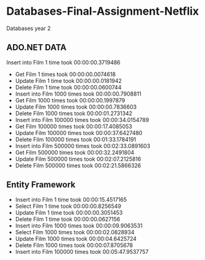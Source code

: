 # Databases-Final-Assignment-Netflix
Databases year 2 

## ADO.NET DATA

Insert into Film 1 time took 00:00:00.3719486
- Get Film 1 times took 00:00:00.0074618
- Update Film 1 time took 00:00:00.0181942
- Delete Film 1 time took 00:00:00.0600744
- Insert into Film 1000 times took 00:00:00.7908811
- Get Film 1000 times took 00:00:00.1997879
- Update Film 1000 times took 00:00:00.7836603
- Delete Film 1000 times took 00:00:01.2731342
- Insert into Film 100000 times took 00:00:34.0154789
- Get Film 100000 times took 00:00:17.4085053
- Update Film 100000 times took 00:00:37.6427480
- Delete Film 100000 times took 00:01:33.1784191
- Insert into Film 500000 times took 00:02:33.0891603
- Get Film 500000 times took 00:00:32.2491804
- Update Film 500000 times took 00:02:07.2125816
- Delete Film 500000 times took 00:02:21.5866326

## Entity Framework
- Insert into Film 1 time took 00:00:15.4517165
- Select Film 1 time took 00:00:00.8256549
- Update Film 1 time took 00:00:00.3051453
- Delete Film 1 time took 00:00:00.0627156
- Insert into Film 1000 times took 00:00:09.9063531
- Select Film 1000 times took 00:00:02.0828934
- Update Film 1000 times took 00:00:04.6425724
- Delete Film 1000 times took 00:00:07.8705678
- Insert into Film 100000 times took 00:05:47.9537757
